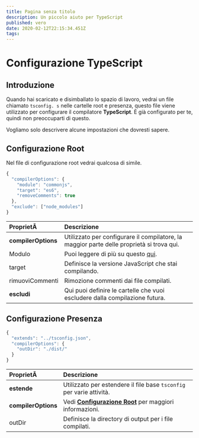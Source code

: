 ```yaml
---
title: Pagina senza titolo
description: Un piccolo aiuto per TypeScript
published: vero
date: 2020-02-12T22:15:34.451Z
tags:
---
```


# Configurazione TypeScript

## Introduzione

Quando hai scaricato e disimballato lo spazio di lavoro, vedrai un file chiamato `tsconfig. s` nelle cartelle root e presenza, questo file viene utilizzato per configurare il compilatore **TypeScript**. È già configurato per te, quindi non preoccuparti di questo.

Vogliamo solo descrivere alcune impostazioni che dovresti sapere.

## Configurazione Root

Nel file di configurazione root vedrai qualcosa di simile.

```javascript
{
  "compilerOptions": {
    "module": "commonjs",
    "target": "es6",
    "removeComments": true
  },
  "exclude": ["node_modules"]
}
```

| ProprietÃ           | Descrizione                                                                                     |
|:------------------- |:----------------------------------------------------------------------------------------------- |
| **compilerOptions** | Utilizzato per configurare il compilatore, la maggior parte delle proprietà si trova qui.       |
| Modulo              | Puoi leggere di più su questo [qui](https://www.typescriptlang.org/docs/handbook/modules.html). |
| target              | Definisce la versione JavaScript che stai compilando.                                           |
| rimuoviCommenti     | Rimozione commenti dai file compilati.                                                          |
| **escludi**         | Qui puoi definire le cartelle che vuoi escludere dalla compilazione futura.                     |

## Configurazione Presenza

```javascript
{
  "extends": "../tsconfig.json",
  "compilerOptions": {
    "outDir": "./dist/"
  }
}
```

| ProprietÃ           | Descrizione                                                                                          |
|:------------------- |:---------------------------------------------------------------------------------------------------- |
| **estende**         | Utilizzato per estendere il file base `tsconfig` per varie attività.                                 |
| **compilerOptions** | Vedi [**Configurazione Root**](/dev/presence/tsconfig#root-configuration) per maggiori informazioni. |
| outDir              | Definisce la directory di output per i file compilati.                                               |